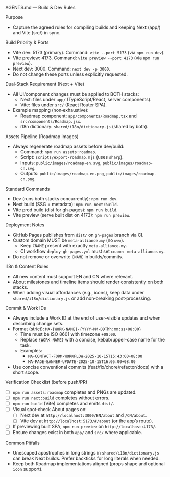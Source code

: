 AGENTS.md — Build & Dev Rules

Purpose

- Capture the agreed rules for compiling builds and keeping Next (app/) and Vite (src/) in sync.

Build Priority & Ports

- Vite dev: 5173 (primary). Command: `vite --port 5173` (via `npm run dev`).
- Vite preview: 4173. Command: `vite preview --port 4173` (via `npm run preview`).
- Next dev: 3000. Command: `next dev -p 3000`.
- Do not change these ports unless explicitly requested.

Dual‑Stack Requirement (Next + Vite)

- All UI/component changes must be applied to BOTH stacks:
  - Next: files under `app/` (TypeScript/React, server components).
  - Vite: files under `src/` (React Router SPA).
- Example mapping (non‑exhaustive):
  - Roadmap component: `app/components/Roadmap.tsx` and `src/components/Roadmap.jsx`.
  - i18n dictionary: `shared/i18n/dictionary.js` (shared by both).

Assets Pipeline (Roadmap images)

- Always regenerate roadmap assets before dev/build:
  - Command: `npm run assets:roadmap`.
  - Script: `scripts/export-roadmap.mjs` (uses `sharp`).
  - Inputs: `public/images/roadmap-en.svg`, `public/images/roadmap-cn.svg`.
  - Outputs: `public/images/roadmap-en.png`, `public/images/roadmap-cn.png`.

Standard Commands

- Dev (runs both stacks concurrently): `npm run dev`.
- Next build (SSG + metadata): `npm run next:build`.
- Vite prod build (dist for gh‑pages): `npm run build`.
- Vite preview (serve built dist on 4173): `npm run preview`.

Deployment Notes

- GitHub Pages publishes from `dist/` on `gh-pages` branch via CI.
- Custom domain MUST be `meta-alliance.my` (no `www`).
  - Keep `CNAME` present with exactly `meta-alliance.my`.
  - CI workflow `deploy-gh-pages.yml` must set `cname: meta-alliance.my`.
- Do not remove or overwrite `CNAME` in builds/commits.

i18n & Content Rules

- All new content must support EN and CN where relevant.
- About milestones and timeline items should render consistently on both stacks.
- When adding visual affordances (e.g., icons), keep data under `shared/i18n/dictionary.js` or add non‑breaking post‑processing.

Commit & Work IDs

- Always include a Work ID at the end of user-visible updates and when describing change sets.
- Format (strict): `MA-{WORK-NAME}-{YYYY-MM-DDThh:mm:ss+08:00}`
  - Time must be ISO 8601 with timezone `+08:00`.
  - Replace `{WORK-NAME}` with a concise, kebab/upper-case name for the task.
  - Examples:
    - `MA-CONTACT-FORM-WORKFLOW-2025-10-15T15:43:00+08:00`
    - `MA-PAGE-BANNER-UPDATE-2025-10-15T16:05:00+08:00`
- Use concise conventional commits (feat/fix/chore/refactor/docs) with a short scope.

Verification Checklist (before push/PR)

- [ ] `npm run assets:roadmap` completes and PNGs are updated.
- [ ] `npm run next:build` completes without errors.
- [ ] `npm run build` (Vite) completes and emits `dist/`.
- [ ] Visual spot‑check About pages on:
  - [ ] Next dev at `http://localhost:3000/EN/about` and `/CN/about`.
  - [ ] Vite dev at `http://localhost:5173/#/about` (or the app’s route).
- [ ] If previewing built SPA, `npm run preview` on `http://localhost:4173/`.
- [ ] Ensure changes exist in both `app/` and `src/` where applicable.

Common Pitfalls

- Unescaped apostrophes in long strings in `shared/i18n/dictionary.js` can break Next builds. Prefer backticks for long literals when needed.
- Keep both Roadmap implementations aligned (props shape and optional `icon` support).
